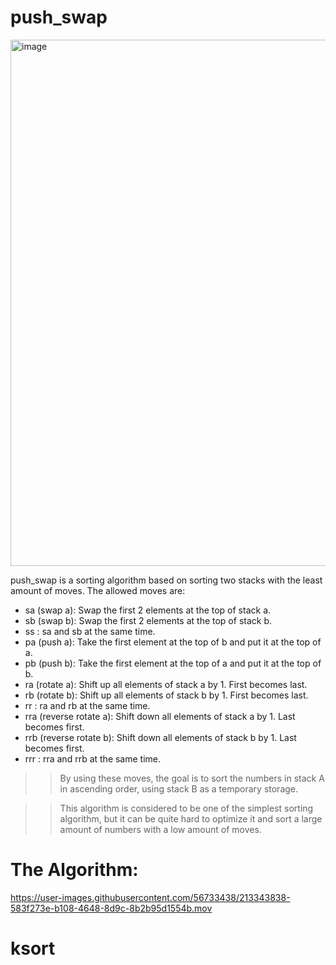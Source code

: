# push_swap

<img width="842" alt="image" src="https://github.com/AzerSD/push_swap/assets/56733438/e2a4cc04-f1f8-4c0c-baac-4c1c81498b8b">

push_swap is a sorting algorithm based on sorting two stacks with the least amount of moves.
The allowed moves are:

* sa (swap a): Swap the first 2 elements at the top of stack a.
* sb (swap b): Swap the first 2 elements at the top of stack b.
* ss : sa and sb at the same time.
* pa (push a): Take the first element at the top of b and put it at the top of a.
* pb (push b): Take the first element at the top of a and put it at the top of b.
* ra (rotate a): Shift up all elements of stack a by 1. First becomes last.
* rb (rotate b): Shift up all elements of stack b by 1. First becomes last.
* rr : ra and rb at the same time.
* rra (reverse rotate a): Shift down all elements of stack a by 1. Last becomes first.
* rrb (reverse rotate b): Shift down all elements of stack b by 1. Last becomes first.
* rrr : rra and rrb at the same time.

>> By using these moves, the goal is to sort the numbers in stack A in ascending order, using stack B as a temporary storage.

>> This algorithm is considered to be one of the simplest sorting algorithm, but it can be quite hard to optimize it and sort a large amount of numbers with a low amount of moves.

# The Algorithm:


https://user-images.githubusercontent.com/56733438/213343838-583f273e-b108-4648-8d9c-8b2b95d1554b.mov

# ksort




